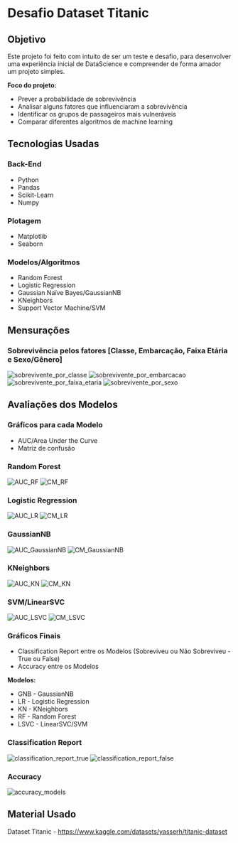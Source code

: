 # Desafio Dataset Titanic

## Objetivo

Este projeto foi feito com intuito de ser um teste e desafio, para desenvolver uma experiência inicial de DataScience e compreender de forma amador um projeto simples.

**Foco do projeto:**

- Prever a probabilidade de sobrevivência
- Analisar alguns fatores que influenciaram a sobrevivência
- Identificar os grupos de passageiros mais vulneráveis
- Comparar diferentes algoritmos de machine learning

## Tecnologias Usadas

### Back-End

- Python
- Pandas
- Scikit-Learn
- Numpy

### Plotagem

- Matplotlib
- Seaborn

### Modelos/Algoritmos

- Random Forest
- Logistic Regression
- Gaussian Naïve Bayes/GaussianNB
- KNeighbors
- Support Vector Machine/SVM

## Mensurações

### Sobrevivência pelos fatores [Classe, Embarcação, Faixa Etária e Sexo/Gênero]

![sobrevivente_por_classe](assets/mensuracoes/classe.png)
![sobrevivente_por_embarcacao](assets/mensuracoes/embarcacao.png)
![sobrevivente_por_faixa_etaria](assets/mensuracoes/faixa_etaria.png)
![sobrevivente_por_sexo](assets/mensuracoes/sexo.png)

## Avaliações dos Modelos

### Gráficos para cada Modelo

- AUC/Area Under the Curve
- Matriz de confusão

### Random Forest

![AUC_RF](assets/avaliacoes_modelos/Redimensionado/RF_AUC.png) ![CM_RF](assets/avaliacoes_modelos/Redimensionado/RF_confusion_matrix.png)

### Logistic Regression

![AUC_LR](assets/avaliacoes_modelos/Redimensionado/LR_AUC.png) ![CM_LR](assets/avaliacoes_modelos/Redimensionado/LR_confusion_matrix.png)

### GaussianNB

![AUC_GaussianNB](assets/avaliacoes_modelos/Redimensionado/GNB_AUC.png) ![CM_GaussianNB](assets/avaliacoes_modelos/Redimensionado/GNB_confusion_matrix.png)

### KNeighbors

![AUC_KN](assets/avaliacoes_modelos/Redimensionado/KN_AUC.png) ![CM_KN](assets/avaliacoes_modelos/Redimensionado/KN_confusion_matrix.png)

### SVM/LinearSVC

![AUC_LSVC](assets/avaliacoes_modelos/Redimensionado/LSVC_AUC.png) ![CM_LSVC](assets/avaliacoes_modelos/Redimensionado/LSVC_confusion_matrix.png)

### Gráficos Finais

- Classification Report entre os Modelos (Sobreviveu ou Não Sobreviveu - True ou False)
- Accuracy entre os Modelos

**Modelos:**

- GNB - GaussianNB
- LR - Logistic Regression
- KN - KNeighbors
- RF - Random Forest
- LSVC - LinearSVC/SVM

### Classification Report

![classification_report_true](assets/avaliacoes_modelos/True_classification_report.png) ![classification_report_false](assets/avaliacoes_modelos/False_classification_report.png)

### Accuracy

![accuracy_models](assets/avaliacoes_modelos/accuracy.png)

## Material Usado

Dataset Titanic - <https://www.kaggle.com/datasets/yasserh/titanic-dataset>
